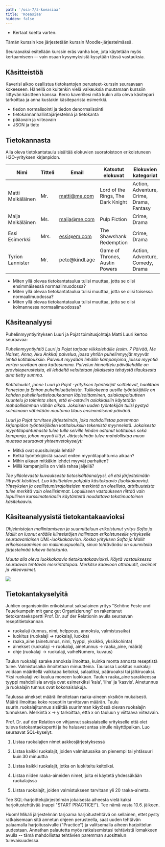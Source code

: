 ```yaml
---
path: '/osa-7/3-koeasiaa'
title: 'Koeasiaa'
hidden: false
---
```



<text-box variant='learningObjectives' name='Oppimistavoitteet'>

- Kertaat koetta varten.

</text-box>

Tämän kurssin koe järjestetään kurssin Moodle-järjestelmässä.

Seuraavaksi esitellään kurssin eräs vanha koe, jota käytetään myös kertaamiseen -- vain osaan kysymyksistä kysytään tässä vastauksia.


## Käsitteistöä

Kaverisi aikoo osallistua tietokantojen perusteet-kurssin seuraavaan kokeeseen. Hänellä on kuitenkin vielä vaikeuksia muutamaan kurssiin liittyvän käsitteen kanssa. Kerro kaverillesi mitä kukin alla oleva käsitepari tarkoittaa ja anna kustakin käsiteparista esimerkki.

- tiedon normalisointi ja tiedon denormalisointi
- tietokannanhallintajärjestelmä ja tietokanta
- pääavain ja viiteavain
- JSON ja tieto


## Tietokannasta

Alla oleva tietokantataulu sisältää elokuvien suoratoistoon erikoistuneen H2O-yrityksen kirjanpidon.

| Nimi               | Titteli  | Email           | Katsotut elokuvat                  | Elokuvien kategoriat                      |
| --                 | --       | --              | --                                 | --                                        |
| Matti Meikäläinen  | Mr.      | matti@me.com    | Lord of the Rings, The Dark Knight | Action, Adventure, Crime, Drama, Fantasy  |
| Maija Meikäläinen  | Ms.      | maija@me.com    | Pulp Fiction                       | Crime, Drama                              |
| Essi Esimerkki     | Mrs.     | essi@em.com     | The Shawshank Redemption           | Crime, Drama                              |
| Tyrion Lannister   | Mr.      | pete@kindl.age  | Game of Thrones, Austin Powers     | Action, Adventure, Comedy, Drama          |


* Miten yllä olevaa tietokantataulua tulisi muuttaa, jotta se olisi ensimmäisessä normaalimuodossa?
* Miten yllä olevaa tietokantataulua tulisi muuttaa, jotta se olisi toisessa normaalimuodossa?
* Miten yllä olevaa tietokantataulua tulisi muuttaa, jotta se olisi kolmannessa normaalimuodossa?



## Käsiteanalyysi


Puhelinmyyntiyrityksen Luuri ja Pojat toimitusjohtaja Matti Luuri kertoo seuraavaa:

*Puhelinmyyntiyhtiö Luuri ja Pojat tarjoaa viikkolehdille (esim. 7 Päivää, Me Naiset, Anna, Aku Ankka) palvelua, jossa yhtiön puhelinmyyjät myyvät lehtiä kotitalouksiin. Palvelut myydään lehdille kampanjoina, joissa myyntiä varten sovitaan aina kattosumma. Palvelun hinnoittelu päivälehdille on provisioperusteista, eli lehdeltä veloitetaan jokaisesta tehdystä tilauksesta aina tietty summa.*

*Kotitaloudet, jonne Luuri ja Pojat -yrityksen työntekijät soittelevat, haalitaan Fonectan ja Eniron puhelinluetteloista. Tulikokeena uusille työntekijöille on kahden puhelinluetteloaukeaman läpisoittaminen, asiakaspalautteen kuuntelu ja toiminta siten, että ei-ostaviin asiakkaisiin käytetään mahdollisimman vähän aikaa. Jokaisen uuden työntekijän tulisi pystyä solmimaan vähintään muutama tilaus ensimmäisenä päivänä.*

*Luuri ja Pojat tarvitsee järjestelmän, joka mahdollistaa paremman kirjanpidon työntekijöiden kotitalouksiin tekemistä myynneistä. Jokaisesta myyntitapahtumasta tulee tulla selville lehden ostanut kotitalous sekä kampanja, johon myynti liittyi. Järjestelmän tulee mahdollistaa muun muassa seuraavat yhteenvetokyselyt:*


* Mitkä ovat suosituimpia lehtiä?
* Ketkä työntekijöistä saavat eniten myyntitapahtumia aikaan?
* Mihin aikaan mitkäkin lehdet myyvät parhaiten?
* Millä kampanjoilla on vielä rahaa jäljellä?

*Tee ylläolevasta kuvauksesta tietosisältöanalyysi, eli etsi järjestelmään liittyvät käsitteet. Luo käsitteiden pohjalta käsitekaavio (luokkakaavio). Yhteyksien ja osallistumisrajoitteiden merkintä on oleellista, attribuuteista tulee merkitä vain oleellisimmat. Lopulliseen vastaukseen riittää vain lopullinen kurssimateriaalin käytänteitä noudattava tekstimuotoinen käsitekaavio.*

<quiznator id="5c73a0c114524713f95a5b5c"></quiznator>


## Käsiteanalyysistä tietokantakaavioksi

*Ohjelmistojen mallintamiseen ja suunnitteluun erikoistunut yritys Softa ja Mallit on luonut eräälle kiinteistöjen hallintaan erikoistuneelle yritykselle seuraavanlaisen UML-luokkakaavion. Koska yrityksen Softa ja Mallit erikoisosaaminen on mallinnuspuolella, sinun tehtävänäsi on suunnitella järjestelmää tukeva tietokanta.*

*Muuta alla oleva luokkakaavio tietokantakaavioksi. Käytä vastauksessa seuraavan tehtävän merkintätapaa. Merkitse kaavioon attribuutit, avaimet ja viiteavaimet.*

<img src="../img/huoltotapahtumat.png"/>


<quiznator id="5c73a1a7017ffc13eddce954"></quiznator>


## Tietokantakyselyitä

Juhlien organisointiin erikoistunut saksalainen yritys "Schöne Feste und Feuerkumpeln mit ganz gut Organizierung" on rakentanut tietokantaekspertti Prof. Dr. auf der Relationin avulla  seuraavan reseptitietokannan.

* ruokalaji (tunnus, nimi, helppous, annoksia, valmistusaika)
* luokitus (ruokalaji -> ruokalaji, luokka)
* raaka_aine (ainetunnus, nimi, tyyppi, yksikkö, yksikkohinta)
* ainekset (ruokalaji -> ruokalaji, ainetunnus -> raaka_aine, määrä)
* ohje (ruokalaji -> ruokalaji, vaiheNumero, kuvaus)

Taulun ruokalaji sarake annoksia ilmoittaa, kuinka monta annosta reseptistä tulee. Valmistusaika ilmoitetaan minuutteina. Taulussa Luokitus ruokalaji voidaan määritellä vaikkapa keitoksi, salaatiksi, pääruoaksi tai jälkiruoaksi. Yksi ruokalaji voi kuulua moneen luokkaan. Taulun raaka_aine sarakkeessa tyyppi mahdollisia arvoja ovat esimerkiksi ’kala’, ’liha’ ja ’kasvis’. Ainetunnus ja ruokalajin tunnus ovat kokonaislukuja.

Taulussa ainekset määrä ilmoitetaan raaka-aineen yksikön mukaisesti. Määrä ilmoittaa koko reseptiin tarvittavan määrän. Taulu suurin_ruokalajitunnus sisältää suurimman käytössä olevan ruokalajin tunnuksen. Merkintä x -> y tarkoittaa, että x on tauluun y viittaava viiteavain.

Prof. Dr. auf der Relation on vihjannut saksalaiselle yritykselle että olet tuleva tietokantaekspertti ja he haluavat antaa sinulle näyttöpaikan. Luo seuraavat SQL-kyselyt.

1. Listaa ruokalajien nimet aakkosjärjestyksessä

2. Listaa kaikki ruokalajit, joiden valmistusaika on pienempi tai yhtäsuuri kuin 30 minuuttia

3. Listaa kaikki ruokalajit, jotka on luokiteltu keitoiksi.

4. Listaa niiden raaka-aineiden nimet, joita ei käytetä yhdessäkään ruokalajissa

5. Listaa ruokalajit, joiden valmistukseen tarvitaan yli 20 raaka-ainetta.


<sqltrainer-exercise name="Kyselyiden harjoittelu">

Tee SQL-harjoittelujärjestelmän jokaisesta aiheesta vielä kaksi harjoitustehtävää (nappi "START PRACTICE!"). Tee nämä vasta 10.6. jälkeen.

Huom! Mikäli järjestelmän tarjoama harjoitustehtävä on sellainen, ettet pysty ratkaisemaan sitä annetun ohjeen perusteella, saat uuden tehtävän palaamalla harjoitussivulle ("Practice") ja valitsemalla aiheen harjoittelun uudestaan. Annathan palautetta myös ratkaisemistasi tehtävistä lomakkeen avulla -- tämä mahdollistaa tehtävien paremman suosittelun tulevaisuudessa.

</sqltrainer-exercise>
